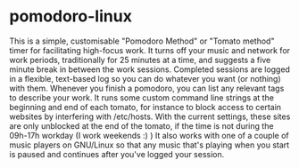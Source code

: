 # pomodoro-linux
 This is a simple, customisable "Pomodoro Method" or "Tomato method" timer for facilitating high-focus work.   It turns off your music and network for work periods, traditionally for 25 minutes at a time, and suggests a five minute break in between the work sessions.  Completed sessions are logged in a flexible, text-based log so you can do whatever you want (or nothing) with them. Whenever you finish a pomodoro, you can list any relevant tags to describe your work.   It runs some custom command line strings at the beginning and end of each tomato, for instance to block access to certain websites by interfering with /etc/hosts.  With the current settings, these sites are only unblocked at the end of the tomato, if the time is not during the 09h-17h workday (I work weekends :) )   It also works with one of a couple of music players on GNU/Linux so that any music that's playing when you start is paused and continues after you've logged your session.
